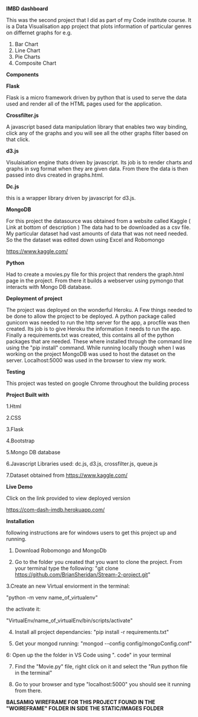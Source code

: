 **IMBD dashboard**

This was the second project that I did as part of my Code institute course. It is a Data Visualisation app project
that plots information of particular genres on differnet graphs for e.g.

1. Bar Chart
2. Line Chart
3. Pie Charts
4. Composite Chart

**Components**

**Flask**

Flask is a micro framework driven by python that is used to serve the data used and render all of the HTML pages
used for the application.

**Crossfilter.js**

A javascript based data manipulation library that enables two way binding, click any of the graphs and you
will see all the other graphs filter based on that click.

**d3.js**

Visulaisation engine thats driven by javascript. Its job is to render charts and graphs in svg format when they are given data.
From there the data is then passed into divs created in graphs.html.

**Dc.js**

this is a wrapper library driven by javascript for d3.js.

**MongoDB**

For this project the datasource was obtained from a website called Kaggle ( Link at bottom of description )
The data had to be downloaded as a csv file. My particular dataset had vast amounts of data that was not need needed.
So the the dataset was edited down using Excel and Robomongo

https://www.kaggle.com/

**Python**

Had to create a movies.py file for this project that renders the graph.html page in the project. From there
it builds a webserver using pymongo that interacts with Mongo DB database.

**Deployment of project**

The project was deployed on the wonderful Heroku. A Few things needed to be done to allow the
project to be deployed. A python package called gunicorn was needed to run the http server for the app, a procfile was
then created. Its job is to give Heroku the information it needs to run the app. Finally a requirements.txt was created, this contains 
all of the python packages that are needed. These where installed through the command line using the "pip install" command.
While running locally though when I was working on the project MongoDB was used to host the dataset on the server.
Localhost:5000 was used in the browser to view my work.

**Testing**

This project was tested on google Chrome throughout the building process

**Project Built with**

1.Html

2.CSS

3.Flask

4.Bootstrap

5.Mongo DB database

6.Javascript Libraries used: dc.js, d3.js, crossfilter.js, queue.js 

7.Dataset obtained from https://www.kaggle.com/

**Live Demo**

Click on the link provided to view deployed version

https://com-dash-imdb.herokuapp.com/

**Installation**

following instructions are for windows users to get this project up and running.

1. Download Robomongo and MongoDb

2. Go to the folder you created that you want to clone the project. From your terminal type the following:
   "git clone https://github.com/BrianSheridan/Stream-2-project.git"
   
3.Create an new Virtual enviorment in the terminal: 

"python -m venv name_of_virtualenv"

the activate it:

"VirtualEnv/name_of_virtualEnv/bin/scripts/activate"

4. Install all project dependancies: "pip install -r requirements.txt"

5. Get your mongod running: "mongod --config config/mongoConfig.conf"

6: Open up the the folder in VS Code using ". code" in your terminal

7. Find the "Movie.py" file, right click on it and select the "Run python file in the terminal"

8. Go to your browser and type "localhost:5000" you should see it running from there.

**BALSAMIQ WIREFRAME FOR THIS PROJECT FOUND IN THE "WOIREFRAME" FOLDER IN SIDE THE STATIC/IMAGES FOLDER**


  








